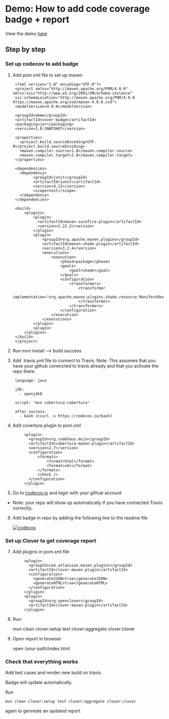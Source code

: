 # Demo: How to add code coverage badge + report 

View the demo [here](link)

## Step by step 

### Set up codecov to add badge

1. Add pom.xml file to set up maven

        <?xml version="1.0" encoding="UTF-8"?>
        <project xmlns="http://maven.apache.org/POM/4.0.0" xmlns:xsi="http://www.w3.org/2001/XMLSchema-instance"
        xsi:schemaLocation="http://maven.apache.org/POM/4.0.0 https://maven.apache.org/xsd/maven-4.0.0.xsd">
        <modelVersion>4.0.0</modelVersion>

        <groupId>demo</groupId>
        <artifactId>cover-badge</artifactId>
        <packaging>jar</packaging>
        <version>1.0-SNAPSHOT</version>

        <properties>
          <project.build.sourceEncoding>UTF-8</project.build.sourceEncoding>
          <maven.compiler.source>1.8</maven.compiler.source>
          <maven.compiler.target>1.8</maven.compiler.target>
        </properties>

        <dependencies>
          <dependency>
                <groupId>junit</groupId>
                <artifactId>junit</artifactId>
                <version>4.12</version>
                <scope>test</scope>
          </dependency>
        </dependencies>

        <build>
            <plugins>
                <plugin>
                  <artifactId>maven-surefire-plugin</artifactId>
                  <version>2.22.2</version>
                </plugin>
                <plugin>
                    <groupId>org.apache.maven.plugins</groupId>
                    <artifactId>maven-shade-plugin</artifactId>
                    <version>3.2.4</version>
                    <executions>
                        <execution>
                            <phase>package</phase>
                            <goals>
                                <goal>shade</goal>
                            </goals>
                            <configuration>
                                <transformers>
                                    <transformer
                                        implementation="org.apache.maven.plugins.shade.resource.ManifestResourceTransformer">
                                    </transformer>
                                </transformers>
                            </configuration>
                        </execution>
                    </executions>
                </plugin>
                <plugin>
            </plugins>
        </build>
        </project>

2. Run mvn install --> build success

3. Add .travis.yml file to connect to Travis. Note: This assumes that you have your github conencted to travis already and that you activate the repo there.

        language: java

        jdk:
          - openjdk8

        script: "mvn cobertura:cobertura"

        after_success:
          - bash <(curl -s https://codecov.io/bash)

4. Add covertura plugin to pom.xml

            <plugin>
              <groupId>org.codehaus.mojo</groupId>
              <artifactId>cobertura-maven-plugin</artifactId>
              <version>2.7</version>
              <configuration>
                  <formats>
                      <format>html</format>
                      <format>xml</format>
                  </formats>
                  <check />
              </configuration>
            </plugin>

5. Go to [codecov.io](https://about.codecov.io/) and login with your github account

- Note: your repo will show up automatically if you have connected Travis correctly. 

6. Add badge in repo by adding the following line to the readme file

    [![codecov](https://codecov.io/gh/<your-name>/<project-name>/branch/main/graph/badge.svg)](https://codecov.io/gh/<your-name>/<project-name>)

### Set up Clover to get coverage report

7. Add plugins in pom.xml file

            <plugin>
              <groupId>com.atlassian.maven.plugins</groupId>
              <artifactId>clover-maven-plugin</artifactId>
              <configuration>
                <generateJSON>true</generateJSON>
                <generateHTML>true</generateHTML>
              </configuration>
            </plugin>
            <plugin>
              <groupId>org.openclover</groupId>
              <artifactId>clover-maven-plugin</artifactId>
            </plugin>

8. Run:
 
    mvn clean clover:setup test clover:aggregate clover:clover

9. Open report in browser
  
      open /your-path/index.html

### Check that everything works

Add test cases and render new build on travis.

Badge will update automatically.

Run 

    mvn clean clover:setup test clover:aggregate clover:clover 
  
again to genreate an updated report

